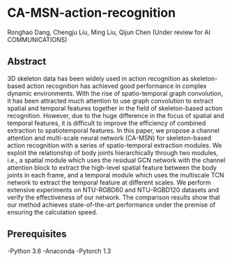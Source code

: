 # CA-MSN-action-recognition
Ronghao Dang, Chengju Liu, Ming Liu, Qijun Chen (Under review for AI COMMUNICATIONS)

## Abstract
3D skeleton data has been widely used in action recognition as skeleton-based action
recognition has achieved good performance in complex dynamic environments. With
the rise of spatio-temporal graph convolution, it has been attracted much attention to
use graph convolution to extract spatial and temporal features together in the field of
skeleton-based action recognition. However, due to the huge difference in the focus of
spatial and temporal features, it is difficult to improve the efficiency of combined
extraction to spatiotemporal features. In this paper, we propose a channel attention
and multi-scale neural network (CA-MSN) for skeleton-based action recognition with a
series of spatio-temporal extraction modules. We exploit the relationship of body joints
hierarchically through two modules, i.e., a spatial module which uses the residual GCN
network with the channel attention block to extract the high-level spatial feature
between the body joints in each frame, and a temporal module which uses the multiscale
TCN network to extract the temporal feature at different scales. We perform
extensive experiments on NTU-RGBD60 and NTU-RGBD120 datasets and verify the
effectiveness of our network. The comparison results show that our method achieves
state-of-the-art performance under the premise of ensuring the calculation speed.

## Prerequisites
-Python 3.6
-Anaconda
-Pytorch 1.3


